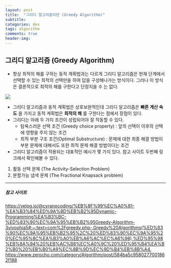 ```yaml
---
layout: post
title:  "그리디 알고리즘이란 (Greedy Algorithm)"
subtitle:   
categories: dev
tags: algorithm
comments: true
header-img: 
---
```


## 그리디 알고리즘 (Greedy Algorithm)
- 항상 최적의 해를 구하는 동적 계획법과는 다르게 그리디 알고리즘은 현재 단계에서 선택할 수 있는 최적의 선택만을 하여 답을 구성해나가는 방식이다. 그러나 이 방식은 결론적으로 최적의 해를 구한다고 단정지을 수 는 없다.  
<img src="https://ataraxiady.github.io/assets/img/\dev\algorithm/greedyfail.png">
  
+ 그리디 알고리즘과 동적 계획법은 상호보완적인데 그리디 알고리즘은 __빠른 계산 속도__ 을 가지고 동적 계획법은 __최적의 해__ 를 구한다는 점에서 장점이 있다.
+ 그리디는 아래 두 가지 조건이 성립되어야 잘 작동할 수 있다.
    - 탐욕스러운 선택 조건 (Greedy choice property) : 앞의 선택이 이후의 선택에 영향을 주지 않는 조건  
    - 최적 부분 구조 조건(Optimal Substructure) : 문제에 대한 최종 해결 방법이 부분 문제에 대해서도 또한 최적 문제 해결 방법이다는 조건  
+ 그리디 알고리즘이 적용되는 대표적인 예시가 몇 가지 있다. 참고 사이트 두번째 링크에서 확인해볼 수 있다.  
1. 활동 선택 문제 (The Activity-Selection Problem)  
1. 분할가능 냅색 문제 (The Fractional Knapsack problem)  
  


---
##### 참고 사이트
<https://velog.io/@cyranocoding/%EB%8F%99%EC%A0%81-%EA%B3%84%ED%9A%8D%EB%B2%95Dynamic-Programming%EA%B3%BC-%ED%83%90%EC%9A%95%EB%B2%95Greedy-Algorithm-3yjyoohia5#:~:text=com%2Fgreedy.php-,Greedy%20Algorithms(%ED%83%90%EC%9A%95%EB%B2%95%2C%20%ED%83%90%EC%9A%95%20%EC%95%8C%EA%B3%A0%EB%A6%AC%EC%A6%98),%ED%95%98%EB%8A%94%20%EB%AC%B8%EC%A0%9C%20%ED%95%B4%EA%B2%B0%20%EB%B0%A9%EC%8B%9D%EC%9D%B4%EB%8B%A4.>  
<https://www.zerocho.com/category/Algorithm/post/584ba5c9580277001862f188>  